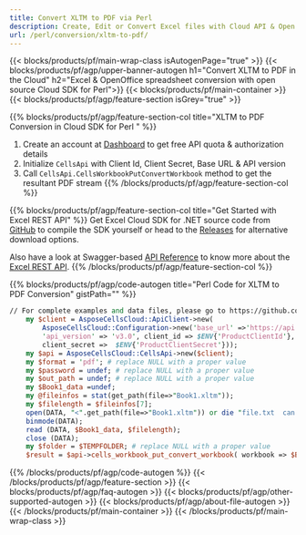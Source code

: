 ```yaml
---
title: Convert XLTM to PDF via Perl
description: Create, Edit or Convert Excel files with Cloud API & Open Source .NET SDK
url: /perl/conversion/xltm-to-pdf/
---
```



{{< blocks/products/pf/main-wrap-class isAutogenPage="true" >}}
{{< blocks/products/pf/agp/upper-banner-autogen h1="Convert XLTM to  PDF in the Cloud" h2="Excel & OpenOffice spreadsheet conversion with open source Cloud SDK for Perl">}}
{{< blocks/products/pf/main-container >}}
{{< blocks/products/pf/agp/feature-section isGrey="true" >}}

{{% blocks/products/pf/agp/feature-section-col title="XLTM to PDF Conversion in Cloud SDK for Perl " %}}
1. Create an account at <a href="https://dashboard.aspose.cloud/">Dashboard</a> to get free API quota & authorization details
1. Initialize ```CellsApi``` with Client Id, Client Secret, Base URL & API version
1. Call ```CellsApi.CellsWorkbookPutConvertWorkbook``` method to get the resultant PDF stream
{{% /blocks/products/pf/agp/feature-section-col %}}

{{% blocks/products/pf/agp/feature-section-col title="Get Started with Excel REST API" %}}
Get Excel Cloud SDK for .NET source code from [GitHub](https://github.com/aspose-cells-cloud/aspose-cells-cloud-perl) to compile the SDK yourself or head to the [Releases](https://github.com/aspose-cells-cloud/aspose-cells-cloud-perl/releases) for alternative download options. 

Also have a look at Swagger-based [API Reference](https://apireference.aspose.cloud/cells/#/Conversion/PutConvertExcel) to know more about the [Excel REST API](https://products.aspose.cloud/cells/curl/).
{{% /blocks/products/pf/agp/feature-section-col %}}

{{% blocks/products/pf/agp/code-autogen title="Perl Code for XLTM to PDF Conversion" gistPath="" %}}
```perl
// For complete examples and data files, please go to https://github.com/aspose-cells-cloud/aspose-cells-cloud-perl/
    my $client = AsposeCellsCloud::ApiClient->new( 
        AsposeCellsCloud::Configuration->new('base_url' =>'https://api.aspose.cloud/',
        'api_version' => 'v3.0', client_id => $ENV{'ProductClientId'}, 
        client_secret =>  $ENV{'ProductClientSecret'}));
    my $api = AsposeCellsCloud::CellsApi->new($client);
    my $format = 'pdf'; # replace NULL with a proper value
    my $password = undef; # replace NULL with a proper value
    my $out_path = undef; # replace NULL with a proper value
    my $Book1_data =undef;
    my @fileinfos = stat(get_path(file=>"Book1.xltm"));
    my $filelength = $fileinfos[7];
    open(DATA, "<".get_path(file=>"Book1.xltm")) or die "file.txt  can not open, $!";
    binmode(DATA);
    read (DATA, $Book1_data, $filelength);
    close (DATA);    
    my $folder = $TEMPFOLDER; # replace NULL with a proper value
    $result = $api->cells_workbook_put_convert_workbook( workbook => $Book1_data, format => $format, password => $password, out_path => $out_path,folder =>$folder);
```

{{% /blocks/products/pf/agp/code-autogen %}}
{{< /blocks/products/pf/agp/feature-section >}}
{{< blocks/products/pf/agp/faq-autogen >}}
{{< blocks/products/pf/agp/other-supported-autogen >}}
{{< blocks/products/pf/agp/about-file-autogen >}}
{{< /blocks/products/pf/main-container >}}
{{< /blocks/products/pf/main-wrap-class >}}
